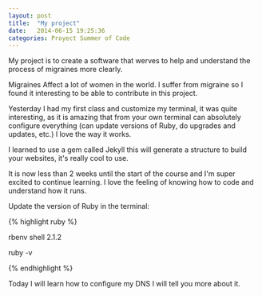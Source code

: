 ```yaml
---
layout: post
title:  "My project"
date:   2014-06-15 19:25:36
categories: Proyect Summer of Code
---
```


My project is to create a software that werves to help and understand the process of migraines more clearly.

Migraines Affect a lot of women in the world. I suffer from migraine so I found it interesting to be able to contribute in this project.

Yesterday I had my first class and customize my terminal, it was quite interesting, as it is amazing that from your own terminal can absolutely configure everything (can update versions of Ruby, do upgrades and updates, etc.) I love the way it works.

I learned to use a gem called Jekyll this will generate a structure to build your websites, it's really cool to use.

It is now less than 2 weeks until the start of the course and I'm super excited to continue learning.
I love the feeling of knowing how to code and understand how it runs.

Update the version of Ruby in the terminal: 

{% highlight ruby %}

rbenv shell 2.1.2

ruby -v

{% endhighlight %}




Today I will learn how to configure my DNS I will tell you more about it.





<!-- {% highlight ruby %}
def print_hi(name)
  puts "Hi, #{name}"
end
print_hi('Tom')
#=> prints 'Hi, Tom' to STDOUT.
{% endhighlight %}

Check out the [Jekyll docs][jekyll] for more info on how to get the most out of Jekyll. File all bugs/feature requests at [Jekyll's GitHub repo][jekyll-gh].

[jekyll-gh]: https://github.com/jekyll/jekyll
[jekyll]:    http://jekyllrb.com
 -->

 